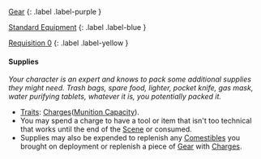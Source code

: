 
[Gear](Game/Gear-List)
{: .label .label-purple }

[Standard Equipment](Game/Standard-Equipment)
{: .label .label-blue }

[Requisition 0](Game/Deployment#Requisition)
{: .label .label-yellow }
#### Supplies
*Your character is an expert and knows to pack some additional supplies they might need. Trash bags, spare food, lighter, pocket knife, gas mask, water purifying tablets, whatever it is, you potentially packed it.*

* [Traits](Game/Core/Gear#Traits): [Charges](Game/Core/Gear#Charges)([Munition Capacity](Game/Additional-Attributes#Munition%20Capacity)).
* You may spend a charge to have a tool or item that isn't too technical that works until the end of the [Scene](Game/Core/Terminology#Scene) or consumed.
* Supplies may also be expended to replenish any [Comestibles](Game/Core/Gear#Comestibles) you brought on deployment or replenish a piece of [Gear](Game/Core/Gear) with [Charges](Game/Core/Gear#Charges).
